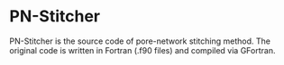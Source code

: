 # PN-Stitcher
PN-Stitcher is the source code of pore-network stitching method.
The original code is written in Fortran (.f90 files) and compiled via GFortran.

